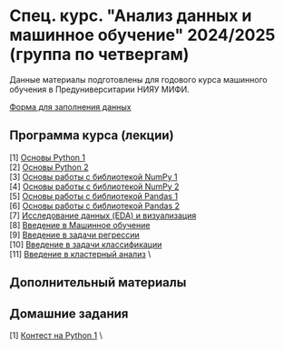 # Спец. курс. "Анализ данных и машинное обучение" 2024/2025 (группа по четвергам)

Данные материалы подготовлены для годового курса машинного обучения в Предуниверситарии НИЯУ МИФИ. 

[Форма для заполнения данных](https://forms.gle/D3yD9L2FDi1gUN1P8)

## Программа курса (лекции)

[1] [Основы Python 1](https://github.com/Adelaaas/Data_science_basic_24_25_group_2/blob/main/00_%D0%9E%D1%81%D0%BD%D0%BE%D0%B2%D1%8B_Python_1.ipynb) \
[2] [Основы Python 2]() \
[3] [Основы работы с библиотекой NumPy 1]() \
[4] [Основы работы с библиотекой NumPy 2]() \
[5] [Основы работы с библиотекой Pandas 1]() \
[6] [Основы работы с библиотекой Pandas 2]() \
[7] [Исследование данных (EDA) и визуализация]() \
[8] [Введение в Машинное обучение]() \
[9] [Введение в задачи регрессии]() \
[10] [Введение в задачи классификации]() \
[11] [Введение в кластерный анализ]() \

## Дополнительный материалы


## Домашние задания

[1] [Контест на Python 1]() \
